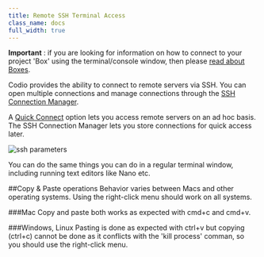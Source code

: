 ```yaml
---
title: Remote SSH Terminal Access
class_name: docs
full_width: true
---
```


**Important** : if you are looking for information on how to connect to your project 'Box' using the terminal/console window, then please [read about Boxes](/docs/boxes).

Codio provides the ability to connect to remote servers via SSH. You can open multiple connections and manage connections through the [SSH Connection Manager](/docs/ssh/ssh-manager).

A [Quick Connect](/docs/ssh/quick-connect) option lets you access remote servers on an ad hoc basis. The SSH Connection Manager lets you store connections for quick access later.

![ssh parameters](/img/docs/ssh-tab.png)

You can do the same things you can do in a regular terminal window, including running text editors like Nano etc.

##Copy & Paste operations
Behavior varies between Macs and other operating systems. Using the right-click menu should work on all systems.

###Mac
Copy and paste both works as expected with cmd+c and cmd+v. 

###Windows, Linux
Pasting is done as expected with ctrl+v but copying (ctrl+c) cannot be done as it conflicts with the 'kill process' comman, so you should use the right-click menu.
